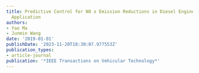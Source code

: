 ```yaml
---
title: Predictive Control for NO x Emission Reductions in Diesel Engine Vehicle Platoon
  Application
authors:
- Yao Ma
- Junmin Wang
date: '2019-01-01'
publishDate: '2023-11-20T18:30:07.977553Z'
publication_types:
- article-journal
publication: '*IEEE Transactions on Vehicular Technology*'
---
```


